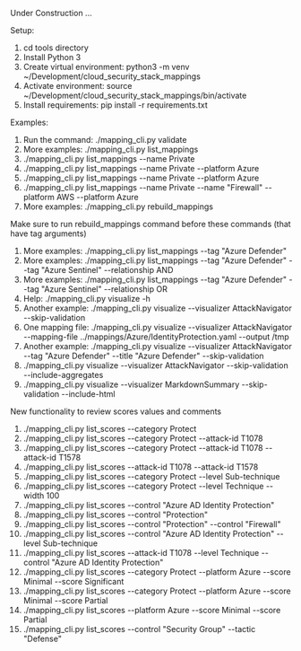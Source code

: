 Under Construction ...

Setup:  

1.  cd tools directory
1.  Install Python 3
1.  Create virtual environment:  python3 -m venv ~/Development/cloud_security_stack_mappings
1.  Activate environment:  source ~/Development/cloud_security_stack_mappings/bin/activate
1.  Install requirements:  pip install -r requirements.txt


Examples:
1.  Run the command:  ./mapping_cli.py validate
1.  More examples:   ./mapping_cli.py list_mappings
1.   ./mapping_cli.py list_mappings --name Private
1.   ./mapping_cli.py list_mappings --name Private --platform Azure
1.   ./mapping_cli.py list_mappings --name Private --platform Azure
1.  ./mapping_cli.py list_mappings --name Private --name "Firewall" --platform AWS --platform Azure
1.  More examples:   ./mapping_cli.py rebuild_mappings


Make sure to run rebuild_mappings command before these commands (that have tag arguments)
1.  More examples:   ./mapping_cli.py list_mappings --tag "Azure Defender"
1.  More examples:  ./mapping_cli.py list_mappings --tag "Azure Defender" --tag "Azure Sentinel" --relationship AND
1.  More examples:  ./mapping_cli.py list_mappings --tag "Azure Defender" --tag "Azure Sentinel" --relationship OR
1.  Help:  ./mapping_cli.py visualize -h
1.  Another example:  ./mapping_cli.py visualize --visualizer AttackNavigator  --skip-validation
1.  One mapping file: ./mapping_cli.py visualize --visualizer AttackNavigator --mapping-file ../mappings/Azure/IdentityProtection.yaml --output /tmp
1.  Another example:  ./mapping_cli.py visualize --visualizer AttackNavigator --tag "Azure Defender" --title "Azure Defender" --skip-validation
1.   ./mapping_cli.py visualize --visualizer AttackNavigator --skip-validation --include-aggregates
1.  ./mapping_cli.py visualize --visualizer MarkdownSummary --skip-validation --include-html

New functionality to review scores values and comments
1. ./mapping_cli.py list_scores --category Protect
1. ./mapping_cli.py list_scores --category Protect --attack-id T1078
1. ./mapping_cli.py list_scores --category Protect --attack-id T1078 --attack-id T1578 
1. ./mapping_cli.py list_scores --attack-id T1078 --attack-id T1578 
1. ./mapping_cli.py list_scores --category Protect --level Sub-technique
1. ./mapping_cli.py list_scores --category Protect --level Technique --width 100
1. ./mapping_cli.py list_scores --control "Azure AD Identity Protection"
1. ./mapping_cli.py list_scores --control "Protection"
1. ./mapping_cli.py list_scores --control "Protection" --control "Firewall"
1. ./mapping_cli.py list_scores --control "Azure AD Identity Protection" --level Sub-technique
1. ./mapping_cli.py list_scores  --attack-id T1078 --level Technique --control "Azure AD Identity Protection"
1. ./mapping_cli.py list_scores --category Protect --platform Azure --score Minimal --score Significant
1. ./mapping_cli.py list_scores --category Protect --platform Azure --score Minimal --score Partial
1. ./mapping_cli.py list_scores --platform Azure --score Minimal --score Partial
1. ./mapping_cli.py list_scores --control "Security Group" --tactic "Defense"
